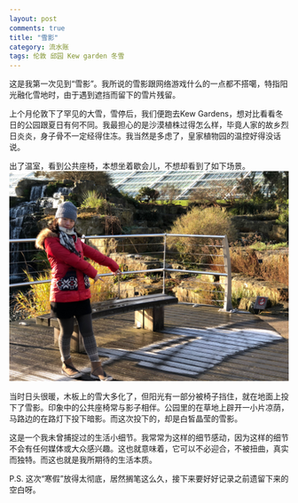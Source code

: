 ```yaml
---
layout: post
comments: true
title: "雪影"
category: 流水账
tags: 伦敦 邱园 Kew garden 冬雪
---
```


这是我第一次见到“雪影”。我所说的雪影跟网络游戏什么的一点都不搭噶，特指阳光融化雪地时，由于遇到遮挡而留下的雪片残留。

上个月伦敦下了罕见的大雪，雪停后，我们便跑去Kew Gardens，想对比看看冬日的公园跟夏日有何不同。我最担心的是沙漠植株过得怎么样，毕竟人家的故乡烈日炎炎，身子骨不一定经得住冻。我当然是多虑了，皇家植物园的温控好得没话说。

出了温室，看到公共座椅，本想坐着歇会儿，不想却看到了如下场景。
![](/images/snow_shadow.jpg)

当时日头很暖，木板上的雪大多化了，但阳光有一部分被椅子挡住，就在地面上投下了雪影。印象中的公共座椅常与影子相伴。公园里的在草地上辟开一小片凉荫，马路边的在路灯下投下暗影。而这次投下的，却是白皙晶莹的雪影。

这是一个我未曾捕捉过的生活小细节。我常常为这样的细节感动，因为这样的细节不会有任何媒体或大众感兴趣。这也就意味着，它可以不必迎合，不被扭曲，真实而独特。而这也就是我所期待的生活本质。

P.S. 这次“寒假”放得太彻底，居然搁笔这么久，接下来要好好记录之前遗留下来的空白呀。


